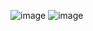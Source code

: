 ![image](https://user-images.githubusercontent.com/99718970/190932091-6327a87c-c031-49d7-84aa-371af963a3d6.png)
![image](https://user-images.githubusercontent.com/99718970/190932081-0521cf9b-5d7b-45c7-bd84-639aa564e6b9.png)

